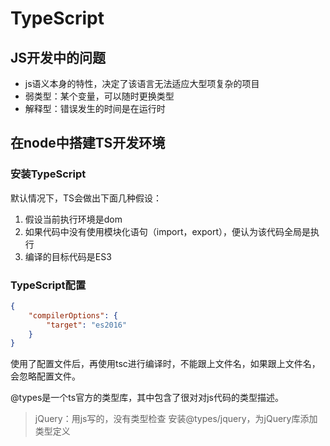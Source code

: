 # TypeScript

## JS开发中的问题

- js语义本身的特性，决定了该语言无法适应大型项复杂的项目
- 弱类型：某个变量，可以随时更换类型
- 解释型：错误发生的时间是在运行时

## 在node中搭建TS开发环境

### 安装TypeScript

默认情况下，TS会做出下面几种假设：

1. 假设当前执行环境是dom
2. 如果代码中没有使用模块化语句（import，export），便认为该代码全局是执行
3. 编译的目标代码是ES3

### TypeScript配置

```json
{
    "compilerOptions": {
        "target": "es2016"
    }
}
```

使用了配置文件后，再使用tsc进行编译时，不能跟上文件名，如果跟上文件名，会忽略配置文件。

@types是一个ts官方的类型库，其中包含了很对对js代码的类型描述。

>jQuery：用js写的，没有类型检查
>安装@types/jquery，为jQuery库添加类型定义